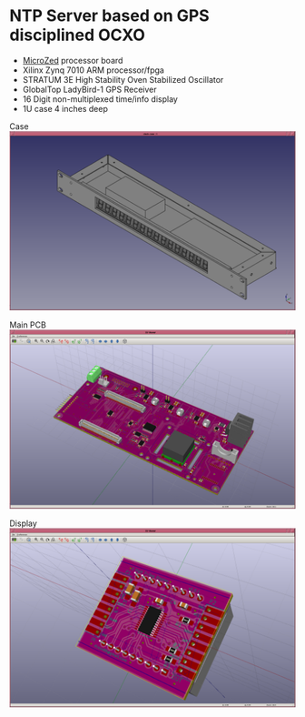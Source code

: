 # NTP Server based on GPS disciplined OCXO

* [MicroZed](http://zedboard.org/product/microzed) processor board
* Xilinx Zynq 7010 ARM processor/fpga
* STRATUM 3E High Stability Oven Stabilized Oscillator
* GlobalTop LadyBird-1 GPS Receiver
* 16 Digit non-multiplexed time/info display
* 1U case 4 inches deep

Case
![case](./image/case.png)

Main PCB
![main](./image/mainpcb.png)

Display
![disp](./image/disp.png)


